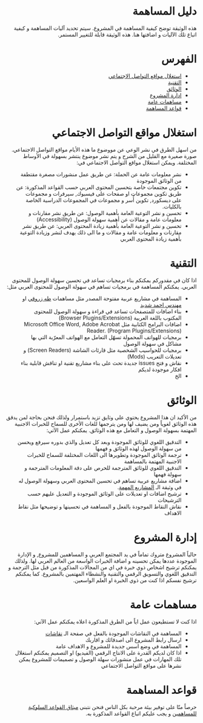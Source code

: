 <div dir="rtl">

# دليل المساهمة
هذه الوثيقة توضح كيفية المساهمة في المشروع. سيتم تحديد آليات المساهمة و كيفية اتباع تلك الآليات و اضافتها هنا. هذه الوثيقة قابلة للتغيير المستمر. 

# الفهرس

- [استغلال مواقع التواصل الاجتماعي](#استغلال-مواقع-التواصل-الاجتماعي)
- [التقنية](#التقنية)
- [الوثائق](#الوثائق)
- [ادارة المشروع](#إدارة-المشروع)
- [مساهمات عامة](#مساهمات-عامة)
- [قواعد المساهمة](#قواعد-المساهمة)
  

# استغلال مواقع التواصل الاجتماعي
من اسهل الطرق في نشر الوعي عن مووضوع ما هذه الأيام مواقع التواصل الاجتماعي. صورة صغيرة مع القليل من الشرح و يتم نشر موضوع ينتشر بسهولة في الأوساط المختلفة. ويمكن استغلال مواقع التواصل الاجتماعي في:

- نشر معلومات عامة عن الحملة: عن طريق عمل منشورات مصغرة مقتطفة من الوثائق الموجودة
- تكوين مجتمعات خاصة بتحسين المحتوى العربي حسب القواعد المذكورة: عن طريق تكوين مجموعات او صفحات على فيسبوك, سيرفرات و مجموعات على ديسكورد, تكوين أُسر و مجموعات في المجموعات الدراسية الخاصة بالكليات.
- تحسين و نشر التوعية العامة بأهمية الوصول: عن طريق نشر مقارنات و معلومات عامة و مقالات عن أهمية سهولة الوصول (Accessibility)
- تحسين و نشر التوعية العامة بأهمية زيادة المحتوى العربي: عن طريق نشر مقارنات و معلومات عامة و مقالات و ما الى ذلك يهدف لنشر وزيادة التوعية بأهمية زيادة المحتوى العربي

# التقنية
اذا كان في مقدوركم يمكنكم بناء برمجيات تساعد في تحسين سهولة الوصول للمحتوى العربي. يمكنكم المساهمة في برمجيات تساهم في سهولة الوصول للمحتوى العربي مثل:

- المساهمة في مشاريع عربية مفتوحة المصدر مثل مساهمات [طه زروقي](https://twitter.com/linuxscout) او [مهندس احمد شديد](https://github.com/shadeed/rtl-styling)
- بناء اضافات للمتصفحات تساعد في قراءة و سهولة الوصول للمحتوى المكتوب باللغة العربية (Browser Plugins/Extensions)
- اضافات البرامج الكتابية مثل Microsoft Office Word, Adobe Acrobat Reader. (Program Plugins/Extensions)
- برمجيات للهواتف المحمولة تسهّل التعامل مع الهواتف المعرّبة التي بها مشاكل في سهولة الوصول
- برمجيات للحواسيب الشخصية مثل قارئات الشاشة (Screen Readers) و تعديلات التعريب (Mods)
- نقاش و فتح issues جديدة تحث على بناء مشاريع تقنية او تناقش قابلية بناء افكار موجودة لديكم
- الخ

# الوثائق
من الأكيد ان هذا المشروع يحتوي على وثايق تزيد باستمرار ولذلك فنحن بحاجة لمن يدقق هذه الوثائق لغوياً ومن يضيف لها ومن يترجمها للغات الأخرى للسماح للخبرات الاجنبية المهتمة بسهولة الوصول و التعامل مع هذه الوثائق. يمكنكم عمل الآتي:

- التدقيق اللغوي للوثائق الموجودة وبعد كل تعديل والذي بدوره سيرفع ويحسن من سهولة الوصول لهذه الوثائق و فهمها
- ترجمة الوثائق الموجودة وتطويرها الى اللغات المختلفة للسماح للخبرات الاجنبية المهتمة بالمساهمة
- التدقيق اللغوي للوثائق المترجمة للحرص على دقة المعلومات المترجمة و سهولة فهمها
- اضافة مشاريع عربية تساهم في تحسين المحتوى العربي وسهولة الوصول له في وثيقة الـ [المشاريع المهمة](Notable%20Projects.md).
- ترشيح اضافات او تعديلات على الوثائق الموجودة و التعديل عليهم حسب الترشيحات
- نقاش النقاط الموجودة بالفعل و المساهمة في تحسينها و توضيحها مثل نقاط الاهداف

# إدارة المشروع
حالياً المشروع متروك تماماً في يد المجتمع العربي و المساهمين للمشروع, و الإدارة الموجودة عددها يمكن تحسينه و اضافة الخبرات الواسعة من العالم العربي لها. ولذلك يمكنكم ترشيح اشخاص ذوي خبرة في اي من المجالات المذكورة من قبل مثل الترجمة و التدقيق اللغوي والتسويق الرقمي والتقنية والنشطاء المهتمين بالمشروع. كما يمكنكم ترشيح نفسكم اذا كنت من ذوي الخبرة او العلم الواسعين. 

# مساهمات عامة
اذا كنت لا تستطيعون عمل اياً من الطرق المذكورة اعلاه يمكنكم عمل الآتي:

- المساهمة في النقاشات الموجودة بالفعل في صفحة الـ [نقاشات](https://github.com/KL13NT/arabic-a11y/issues)
- ارسال رابط المشروع الى اصدقائك و اقاربك
- المساهمة في وضع اسس جديدة للمشروع و الاهداف عامة
- اذا كان لديكم القدرة على الانتاج الرقمي (الفيديو) او التصميم يمكنكم استغلال تلك المهارات في عمل منشورات سهلة الوصول و تصميمات للمشروع يمكن نشرها على مواقع التواصل الاجتماعي

# قواعد المساهمة
حرصاً منّا على توفير بيئة مرحبة بكل الناس فنحن نتبنى [ميثاق القواعد السلوكية للمساهمين](Code%20of%20Conduct.md) و يجب عليكم اتباع القواعد المذكورة به.

</div>
